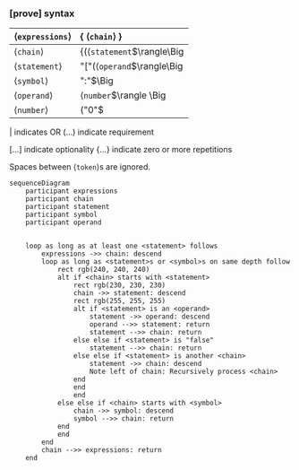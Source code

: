 ### [prove] syntax

| $\langle$`expressions`$\rangle$ | $\Big\{$ $\langle$`chain`$\rangle$ $\Big\}$                  |
| :------------------------------ | :----------------------------------------------------------- |
| $\langle$`chain`$\rangle$       | $\bigg\{\Big(\langle$`statement`$\rangle\Big|\langle$`symbol`$\rangle\Big)\bigg\}$ $\langle$`statement`$\rangle$$\bigg\{\Big(\langle$`statement`$\rangle\Big|\langle$`symbol`$\rangle\Big)\bigg\}$ |
| $\langle$`statement`$\rangle$   | "["$\Big(\langle$`operand`$\rangle\Big|\langle$`chain`$\rangle\Big|$"false"$\Big)$"]" |
| $\langle$`symbol`$\rangle$      | ":"$\Big|\bigg\{$"\\"$\big($"a"$|\dots|$"z"$|$"A"$|\dots|$"Z"$\big)\Big\{\big($"a"$|\dots|$"z"$|$"A"$|\dots|$"Z"$|$"0"$|\dots|$"9"$|$"_"$\big)\Big\}\bigg\}$ |
| $\langle$`operand`$\rangle$     | $\langle$`number`$\rangle \Big| \big($"a"$|\dots|$"z"$|$"A"$|\dots|$"Z"$\big)\Big\{\big($"a"$|\dots|$"z"$|$"A"$|\dots|$"Z"$|$"0"$|\dots|$"9"$|$"_"$\big)\Big\}$ |
| $\langle$`number`$\rangle$      | $\big($"0"$|\dots|$"9"$\big)\Big\{\big($"0"$|\dots|$"9"$\big)\Big\}$ |

 $|$ 			indicates OR			      	  $\big(\dots\big)$ 			indicate requirement

$\Big[\dots\Big]$ 	indicate optionality			$\Big\{\dots\Big\}$			indicate zero or more repetitions

Spaces between $\langle$`token`$\rangle$s are ignored.

```mermaid
sequenceDiagram
    participant expressions
    participant chain
    participant statement
    participant symbol
    participant operand
    
   
    loop as long as at least one <statement> follows
    	expressions ->> chain: descend
    	loop as long as <statement>s or <symbol>s on same depth follow
    		rect rgb(240, 240, 240)
    		alt if <chain> starts with <statement>
    			rect rgb(230, 230, 230)
    			chain ->> statement: descend
    			rect rgb(255, 255, 255)
    			alt if <statement> is an <operand>
    				statement ->> operand: descend
    				operand -->> statement: return
    				statement -->> chain: return
    			else else if <statement> is "false"
    				statement -->> chain: return
    			else else if <statement> is another <chain>
    				statement ->> chain: descend
    				Note left of chain: Recursively process <chain>
    			end
    			end
    			end
    		else else if <chain> starts with <symbol>
    			chain ->> symbol: descend
    			symbol -->> chain: return
    		end
    		end
    	end
    	chain -->> expressions: return
    end
```
